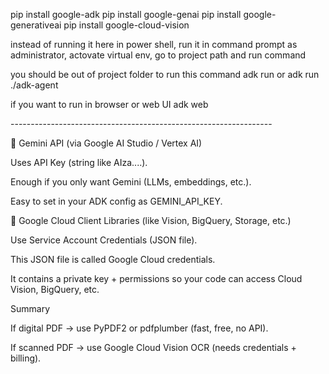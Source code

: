 pip install google-adk
pip install google-genai
pip install google-generativeai
pip install google-cloud-vision

instead of running it here in power shell, 
run it in command prompt as administrator, actovate virtual env, go to project path
and run command

you should be out of project folder to run this command
adk run <project folder>
or 
adk run ./adk-agent

if you want to run in browser or web UI
adk web

<!--  --> -----------------------------------------------------------------
🔑 Gemini API (via Google AI Studio / Vertex AI)

Uses API Key (string like AIza....).

Enough if you only want Gemini (LLMs, embeddings, etc.).

Easy to set in your ADK config as GEMINI_API_KEY.

🔑 Google Cloud Client Libraries (like Vision, BigQuery, Storage, etc.)

Use Service Account Credentials (JSON file).

This JSON file is called Google Cloud credentials.

It contains a private key + permissions so your code can access Cloud Vision, BigQuery, etc.


Summary

If digital PDF → use PyPDF2 or pdfplumber (fast, free, no API).

If scanned PDF → use Google Cloud Vision OCR (needs credentials + billing).
